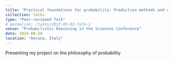 ```yaml
---
title: "Practical foundations for probability: Prediction methods and calibration"
collection: talks
type: "Peer-reviewed Talk"
# permalink: /talks/2012-03-01-talk-1
venue: "Probabilistic Reasoning in the Sciences Conference"
date: 2024-08-29
location: "Ancona, Italy"
---
```


Presenting my project on the philosophy of probability